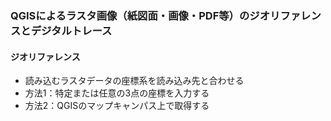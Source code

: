 ### QGISによるラスタ画像（紙図面・画像・PDF等）のジオリファレンスとデジタルトレース

#### ジオリファレンス
- 読み込むラスタデータの座標系を読み込み先と合わせる
- 方法1：特定または任意の3点の座標を入力する
- 方法2：QGISのマップキャンパス上で取得する
